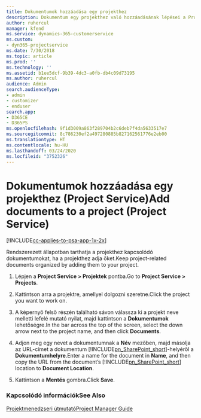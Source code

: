 ```yaml
---
title: Dokumentumok hozzáadása egy projekthez
description: Dokumentum egy projekthez való hozzáadásának lépései a Project Service szolgáltatásban
author: ruhercul
manager: kfend
ms.service: dynamics-365-customerservice
ms.custom:
- dyn365-projectservice
ms.date: 7/30/2018
ms.topic: article
ms.prod: ''
ms.technology: ''
ms.assetid: b1ee5dcf-9b39-4dc3-a0fb-db4c09d73195
ms.author: ruhercul
audience: Admin
search.audienceType:
- admin
- customizer
- enduser
search.app:
- D365CE
- D365PS
ms.openlocfilehash: 9f1d3009a863f289704b2c6deb7f4da5633517e7
ms.sourcegitcommit: 8c786230ef2a497280885b827162561776e2eb00
ms.translationtype: HT
ms.contentlocale: hu-HU
ms.lasthandoff: 03/24/2020
ms.locfileid: "3752326"
---
```

# <a name="add-documents-to-a-project-project-service"></a><span data-ttu-id="587e5-103">Dokumentumok hozzáadása egy projekthez (Project Service)</span><span class="sxs-lookup"><span data-stu-id="587e5-103">Add documents to a project (Project Service)</span></span>

[!INCLUDE[cc-applies-to-psa-app-1x-2x](../includes/cc-applies-to-psa-app-1x-2x.md)]

<span data-ttu-id="587e5-104">Rendszerezett állapotban tarthatja a projekthez kapcsolódó dokumentumokat, ha a projekthez adja őket.</span><span class="sxs-lookup"><span data-stu-id="587e5-104">Keep project-related documents organized by adding them to your project.</span></span>  
  
1. <span data-ttu-id="587e5-105">Lépjen a **Project Service > Projektek** pontba.</span><span class="sxs-lookup"><span data-stu-id="587e5-105">Go to **Project Service > Projects**.</span></span>  
  
2. <span data-ttu-id="587e5-106">Kattintson arra a projektre, amellyel dolgozni szeretne.</span><span class="sxs-lookup"><span data-stu-id="587e5-106">Click the project you want to work on.</span></span>  
  
3. <span data-ttu-id="587e5-107">A képernyő felső részén található sávon válassza ki a projekt neve melletti lefelé mutató nyilat, majd kattintson a **Dokumentumok** lehetőségre.</span><span class="sxs-lookup"><span data-stu-id="587e5-107">In the bar across the top of the screen, select the down arrow next to the project name, and then click **Documents**.</span></span>  
  
4. <span data-ttu-id="587e5-108">Adjon meg egy nevet a dokumentumnak a **Név** mezőben, majd másolja az URL-címet a dokumentum [!INCLUDE[pn_SharePoint_short](../includes/pn-sharepoint-short.md)]-helyéről a **Dokumentumhelyre**.</span><span class="sxs-lookup"><span data-stu-id="587e5-108">Enter a name for the document in **Name**,  and then copy the URL from the document’s [!INCLUDE[pn_SharePoint_short](../includes/pn-sharepoint-short.md)] location to **Document Location**.</span></span>  
  
5. <span data-ttu-id="587e5-109">Kattintson a **Mentés** gombra.</span><span class="sxs-lookup"><span data-stu-id="587e5-109">Click **Save**.</span></span>  
  
### <a name="see-also"></a><span data-ttu-id="587e5-110">Kapcsolódó információk</span><span class="sxs-lookup"><span data-stu-id="587e5-110">See Also</span></span>  
 [<span data-ttu-id="587e5-111">Projektmenedzseri útmutató</span><span class="sxs-lookup"><span data-stu-id="587e5-111">Project Manager Guide</span></span>](../project-service/project-manager-guide.md)
